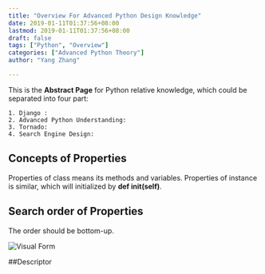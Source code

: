```yaml
---
title: "Overview For Advanced Python Design Knowledge"
date: 2019-01-11T01:37:56+08:00
lastmod: 2019-01-11T01:37:56+08:00
draft: false
tags: ["Python", "Overview"]
categories: ["Advanced Python Theory"]
author: "Yang Zhang"

---
```


This is the **Abstract Page** for Python relative knowledge, which could be separated into four part:

    1. Django :
    2. Advanced Python Understanding:
    3. Tornado:
    4. Search Engine Design:

## Concepts of Properties

Properties of class means its methods and variables. Properties of instance is similar, which will initialized by **def __init__(self)**. 

## Search order of Properties

The order should be bottom-up.

![Visual Form](yzzhan/static/img/zRHzx.png)

##Descriptor